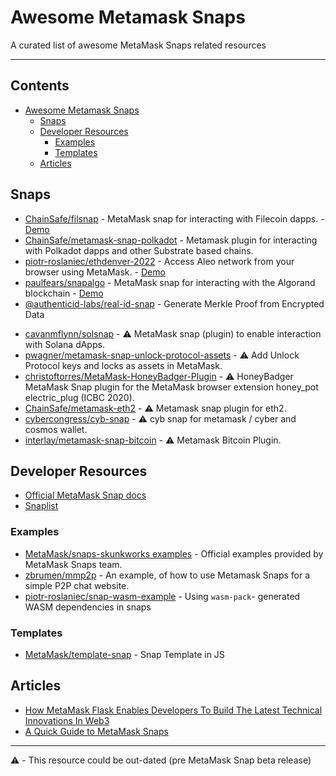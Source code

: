 # Awesome Metamask Snaps

A curated list of awesome MetaMask Snaps related resources

---

## Contents

- [Awesome Metamask Snaps](#awesome-metamask-snaps)
  - [Snaps](#snaps)
  - [Developer Resources](#developer-resources)
    - [Examples](#examples)
    - [Templates](#templates)
  - [Articles](#articles)

## Snaps

- [ChainSafe/filsnap](https://github.com/ChainSafe/filsnap) - MetaMask snap for interacting with Filecoin dapps. - [Demo](https://filsnap.chainsafe.io/)
- [ChainSafe/metamask-snap-polkadot](https://github.com/ChainSafe/metamask-snap-polkadot) - Metamask plugin for interacting with Polkadot dapps and other Substrate based chains.
- [piotr-roslaniec/ethdenver-2022](https://github.com/piotr-roslaniec/ethdenver-2022) - Access Aleo network from your browser using MetaMask. - [Demo](https://aleo-snap-ethdenver-2022.netlify.app/)
- [paulfears/snapalgo](https://github.com/paulfears/snapalgo) - MetaMask snap for interacting with the Algorand blockchain - [Demo](https://snapalgo.com/)
- [@authenticid-labs/real-id-snap](https://github.com/AuthenticID-Labs/real-id-snap/tree/main) - Generate Merkle Proof from Encrypted Data
<!-- Place new snaps up here!  -->
<!-- Deprecated snaps start below -->
- [cavanmflynn/solsnap](https://github.com/cavanmflynn/solsnap) - :warning: MetaMask snap (plugin) to enable interaction with Solana dApps.
- [pwagner/metamask-snap-unlock-protocol-assets](https://github.com/pwagner/metamask-snap-unlock-protocol-assets) - :warning: Add Unlock Protocol keys and locks as assets in MetaMask.
- [christoftorres/MetaMask-HoneyBadger-Plugin](https://github.com/christoftorres/MetaMask-HoneyBadger-Plugin) - :warning: HoneyBadger MetaMask Snap plugin for the MetaMask browser extension honey_pot electric_plug (ICBC 2020).
- [ChainSafe/metamask-eth2](https://github.com/ChainSafe/metamask-eth2) - :warning: Metamask snap plugin for eth2.
- [cybercongress/cyb-snap](https://github.com/cybercongress/cyb-snap) - :warning: cyb snap for metamask / cyber and cosmos wallet.
- [interlay/metamask-snap-bitcoin](https://github.com/interlay/metamask-snap-bitcoin) - :warning: Metamask Bitcoin Plugin.

## Developer Resources

- [Official MetaMask Snap docs](https://docs.metamask.io/guide/snaps.html)
- [Snaplist](https://snaplist.org)

### Examples

- [MetaMask/snaps-skunkworks examples](https://github.com/MetaMask/snaps-skunkworks/tree/main/packages/examples) - Official examples provided by MetaMask Snaps team.
- [zbrumen/mmp2p](https://github.com/zbrumen/mmp2p) - An example, of how to use Metamask Snaps for a simple P2P chat website.
- [piotr-roslaniec/snap-wasm-example](https://github.com/piotr-roslaniec/snap-wasm-example) - Using `wasm-pack`- generated WASM dependencies in snaps

### Templates

- [MetaMask/template-snap](https://github.com/MetaMask/template-snap) - Snap Template in JS

## Articles

- [How MetaMask Flask Enables Developers To Build The Latest Technical Innovations In Web3](https://consensys.net/blog/metamask/how-metamask-flask-enables-developers-to-build-the-latest-technical-innovations-in-web3/)
- [A Quick Guide to MetaMask Snaps](https://etherworld.co/2022/01/19/a-quick-guide-to-metamask-snaps/)

---

:warning: - This resource could be out-dated (pre MetaMask Snap beta release)
